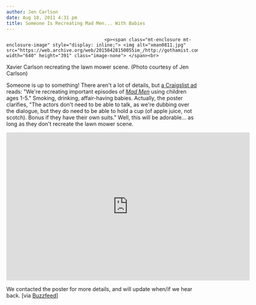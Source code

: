```yaml
---
author: Jen Carlson
date: Aug 18, 2011 4:31 pm
title: Someone Is Recreating Mad Men... With Babies
---
```


	
										<p><span class="mt-enclosure mt-enclosure-image" style="display: inline;"> <img alt="xman0811.jpg" src="https://web.archive.org/web/20150428150055im_/http://gothamist.com/attachments/arts_jen/xman0811.jpg" width="640" height="391" class="image-none"> </span><br>
<span class="photo_caption">Xavier Carlson recreating the lawn mower scene. (Photo courtesy of Jen Carlson)</span></p>

<p>Someone is up to something! There aren&apos;t a lot of details, but <a href="https://web.archive.org/web/20150428150055/http://newyork.craigslist.org/mnh/tlg/2553483934.html">a Craigslist ad</a> reads: &quot;We&apos;re recreating important episodes of <a href="https://web.archive.org/web/20150428150055/http://gothamist.com/tags/madmen"><em>Mad Men</em></a> using children ages 1-5.&quot; Smoking, drinking, affair-having babies. Actually, the poster clarifies, &quot;The actors don&apos;t need to be able to talk, as we&apos;re dubbing over the dialogue, but they do need to be able to hold a cup (of apple juice, not scotch). Bonus if they have their own suits.&quot; Well, this will be adorable... as long as they don&apos;t recreate the lawn mower scene.</p>

<p><iframe width="640" height="390" src="https://web.archive.org/web/20150428150055if_/http://www.youtube.com/embed/bdGBuh67A0o" frameborder="0" allowfullscreen></iframe></p>

<p>We contacted the poster for more details, and will update when/if we hear back. [via <a href="https://web.archive.org/web/20150428150055/http://www.buzzfeed.com/mjs538/mad-men-with-babies-coming-soon">Buzzfeed</a>]</p>					
										
									
				
